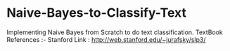 # Naive-Bayes-to-Classify-Text
Implementing Naive Bayes from Scratch to do text classification. TextBook References :- Stanford Link : http://web.stanford.edu/~jurafsky/slp3/
